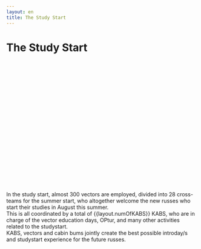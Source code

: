 ```yaml
---
layout: en
title: The Study Start
---
```

<h1>The Study Start</h1>

<div id="poster-image" style=" height: 330px; background-image: url('/static/img/studiestartenSommer23.gif');">
</div>

<p>
In the study start, almost 300 vectors are employed, divided into 28 cross-teams for the summer start, who altogether welcome the new russes who start their studies in August this summer.  <br>
This is all coordinated by a total of {{layout.numOfKABS}} KABS, who are in charge of the vector education days, OPtur, and many other activities related to the studystart. <br>
KABS, vectors and cabin bums jointly create the best possible introday/s and studystart experience for the future russes.
</p>



<!-- Vinterstart er d?d :(
For the winter start around {{layout.numOfWVectors}} vectors are hired, divided into {{layout.numOfWCKABS}} cross-teams, who welcome the new students in January 2024. -->